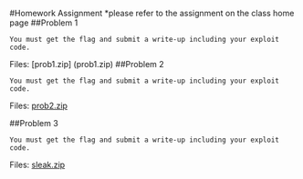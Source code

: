 #Homework Assignment
*please refer to the assignment on the class home page
##Problem 1
```
You must get the flag and submit a write-up including your exploit code.

```
Files: [prob1.zip] (prob1.zip)
##Problem 2
```
You must get the flag and submit a write-up including your exploit code.
```
Files: [prob2.zip](prob2.zip)

##Problem 3
```
You must get the flag and submit a write-up including your exploit code.
```
Files: [sleak.zip](sleak.zip)
